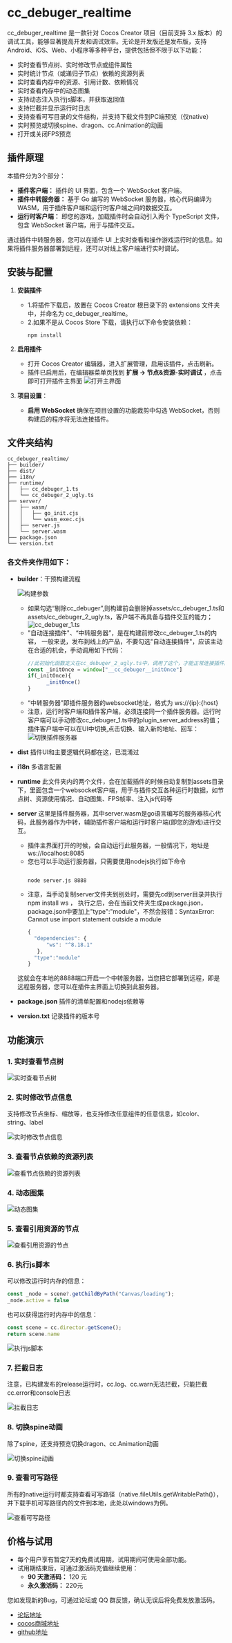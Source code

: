 # cc_debuger_realtime

cc_debuger_realtime 是一款针对 Cocos Creator 项目（目前支持 3.x 版本）的调试工具，能够显著提高开发和调试效率。无论是开发版还是发布版，支持 Android、iOS、Web、小程序等多种平台，提供包括但不限于以下功能：

- 实时查看节点树、实时修改节点或组件属性
- 实时统计节点（或递归子节点）依赖的资源列表
- 实时查看内存中的资源、引用计数、依赖情况
- 实时查看内存中的动态图集
- 支持动态注入执行js脚本，并获取返回值
- 支持拦截并显示运行时日志
- 支持查看可写目录的文件结构，并支持下载文件到PC端预览（仅native）
- 实时预览或切换spine、dragon、cc.Animation的动画
- 打开或关闭FPS预览

## 插件原理
本插件分为3个部分：
   - **插件客户端：** 插件的 UI 界面，包含一个 WebSocket 客户端。 
   - **插件中转服务器：** 基于 Go 编写的 WebSocket 服务器，核心代码编译为 WASM，用于插件客户端和运行时客户端之间的数据交互。
   - **运行时客户端：** 即您的游戏，加载插件时会自动引入两个 TypeScript 文件，包含 WebSocket 客户端，用于与插件交互。

通过插件中转服务器，您可以在插件 UI 上实时查看和操作游戏运行时的信息。如果将插件服务器部署到远程，还可以对线上客户端进行实时调试。

## 安装与配置

1. **安装插件**
   - 1.将插件下载后，放置在 Cocos Creator 根目录下的 extensions 文件夹中，并命名为 cc_debuger_realtime。
   - 2.如果不是从 Cocos Store 下载，请执行以下命令安装依赖：
      ```shell
      npm install
      ```
2. **启用插件**
   - 打开 Cocos Creator 编辑器，进入扩展管理，启用该插件，点击刷新。
   - 插件已启用后，在编辑器菜单页找到 **扩展 -> 节点&资源-实时调试** ，点击即可打开插件主界面
   ![打开主界面](./images/0_open_main_ui.gif)

3. **项目设置**：
   - **启用 WebSocket** 确保在项目设置的功能裁剪中勾选 WebSocket，否则构建后的程序将无法连接插件。

## 文件夹结构
```text
cc_debuger_realtime/
├── builder/
├── dist/
├── i18n/
├── runtime/
│   ├── cc_debuger_1.ts
│   └── cc_debuger_2_ugly.ts
├── server/
│   ├── wasm/
│   │   ├── go_init.cjs
│   │   └── wasm_exec.cjs
│   ├── server.js
│   └── server.wasm
├── package.json
└── version.txt
```

### 各文件夹作用如下：
- **builder**：干预构建流程

   ![构建参数](./images/10_build_param.png)
   - 如果勾选“剔除cc_debuger”,则构建前会删除掉assets/cc_debuger_1.ts和assets/cc_debuger_2_ugly.ts，客户端不再具备与插件交互的能力；
   ![cc_debuger_1.ts](./images/11_cc_debuger_1.ts.png)
   - "自动连接插件"、“中转服务器”，是在构建前修改cc_debuger_1.ts的内容，
   一般来说，发布到线上的产品，不要勾选"自动连接插件"，应该主动在合适的机会，手动调用如下代码：
      ```js
      //此初始化函数定义在cc_debuger_2_ugly.ts中，调用了这个，才能正常连接插件服务器
      const _initOnce = window["__cc_debuger__initOnce"]
      if(_initOnce){
            _initOnce()
      }
      ```
   - “中转服务器”即插件服务器的websocket地址，格式为 ws://{ip}:{host}
   - 注意，运行时客户端和插件客户端，必须连接同一个插件服务器。运行时客户端可以手动修改cc_debuger_1.ts中的plugin_server_address的值；插件客户端中可以在UI中切换,点击切换、输入新的地址、回车：
   ![切换插件服务器](./images/11_switch_server.gif)

- **dist** 插件UI和主要逻辑代码都在这，已混淆过
- **i18n** 多语言配置
- **runtime** 此文件夹内的两个文件，会在加载插件的时候自动复制到assets目录下，里面包含一个websocket客户端，用于与插件交互各种运行时数据，如节点树、资源使用情况、自动图集、FPS帧率、注入js代码等
- **server** 这里是插件服务器，其中server.wasm是go语言编写的服务器核心代码，此服务器作为中转，辅助插件客户端和运行时客户端(即您的游戏)进行交互。
   - 插件主界面打开的时候，会自动运行此服务器，一般情况下，地址是ws://localhost:8085
   - 您也可以手动运行服务器，只需要使用nodejs执行如下命令 
      ```shell
      
      node server.js 8888
      ```
   - 注意，当手动复制server文件夹到别处时，需要先cd到server目录并执行npm install ws ， 执行之后，会在当前文件夹生成package.json，package.json中要加上"type":"module"，不然会报错：SyntaxError: Cannot use import statement outside a module
      ```js
      {
        "dependencies": {
            "ws": "^8.18.1"
         },
        "type":"module"
      }
      ```
   这就会在本地的8888端口开启一个中转服务器，当您把它部署到远程，即是远程服务器，您可以在插件主界面上切换到此服务器。
- **package.json** 插件的清单配置和nodejs依赖等
- **version.txt** 记录插件的版本号


## 功能演示

### 1. 实时查看节点树
![实时查看节点树](./images/1_node_tree_res_tree.gif)

### 2. 实时修改节点信息
支持修改节点坐标、缩放等，也支持修改任意组件的任意信息，如color、string、label

![实时修改节点信息](./images/2_modify_node_info.gif)

### 3. 查看节点依赖的资源列表
![查看节点依赖的资源列表](./images/3_deps_of_node.gif)

### 4. 动态图集
![动态图集](./images/4_dynamic_atlas.gif) 

### 5. 查看引用资源的节点
![查看引用资源的节点](./images/5_nodes_ref_the_res.gif) 

### 6. 执行js脚本
可以修改运行时内存的信息：
```js
const _node = scene?.getChildByPath("Canvas/loading");
_node.active = false
```
也可以获得运行时内存中的信息：
```js
const scene = cc.director.getScene();
return scene.name
```

![执行js脚本](./images/6_eval_js.gif)

### 7. 拦截日志
注意，已构建发布的release运行时，cc.log、cc.warn无法拦截，只能拦截cc.error和console日志

![拦截日志](./images/7_intercept_log.gif)

### 8. 切换spine动画
除了spine，还支持预览切换dragon、cc.Animation动画

![切换spine动画](./images/8_switch_spine_anim.gif)

### 9. 查看可写路径
所有的native运行时都支持查看可写路径（native.fileUtils.getWritablePath()），并下载手机可写路径内的文件到本地，此处以windows为例。

![查看可写路径](./images/9_writablePath.gif)


## 价格与试用
- 每个用户享有暂定7天的免费试用期，试用期间可使用全部功能。
- 试用期结束后，可通过激活码充值继续使用：
   - **90 天激活码：** 120 元
   - **永久激活码：** 220元

您如发现新的Bug，可通过论坛或 QQ 群反馈，确认无误后将免费发放激活码。
- [论坛地址](https://forum.cocos.org/t/topic/166094)
- [cocos商城地址](https://store.cocos.com/app/search?name=%E8%8A%B1%E5%A4%A9%E7%8B%82%E9%AA%A8)
- [github地址](https://github.com/hyz1992/cc_debuger)